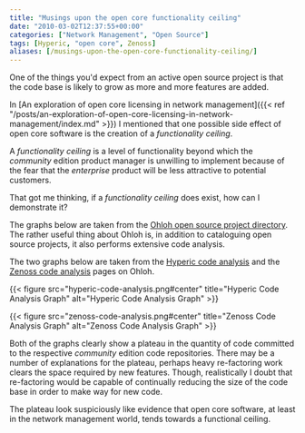 ```yaml
---
title: "Musings upon the open core functionality ceiling"
date: "2010-03-02T12:37:55+00:00"
categories: ["Network Management", "Open Source"]
tags: [Hyperic, "open core", Zenoss]
aliases: [/musings-upon-the-open-core-functionality-ceiling/]
---
```


One of the things you'd expect from an active open source project is that the code base is likely to grow as more and more features are added.

In [An exploration of open core licensing in network management]({{< ref "/posts/an-exploration-of-open-core-licensing-in-network-management/index.md" >}}) I mentioned that one possible side effect of open core software is the creation of a *functionality ceiling*.

A *functionality ceiling* is a level of functionality beyond which the *community* edition product manager is unwilling to implement because of the fear that the *enterprise* product will be less attractive to potential customers.

That got me thinking, if a *functionality ceiling* does exist, how can I demonstrate it?

The graphs below are taken from the [Ohloh open source project directory](http://www.ohloh.net/). The rather useful thing about Ohloh is, in addition to cataloguing open source projects, it also performs extensive code analysis.

The two graphs below are taken from the [Hyperic code analysis](http://www.ohloh.net/p/hyperic/analyses/latest) and the [Zenoss code analysis](http://www.ohloh.net/p/zenoss/analyses/latest) pages on Ohloh.

{{< figure src="hyperic-code-analysis.png#center" title="Hyperic Code Analysis Graph" alt="Hyperic Code Analysis Graph" >}}

{{< figure src="zenoss-code-analysis.png#center" title="Zenoss Code Analysis Graph" alt="Zenoss Code Analysis Graph" >}}

Both of the graphs clearly show a plateau in the quantity of code committed to the respective *community* edition code repositories. There may be a number of explanations for the plateau, perhaps heavy re-factoring work clears the space required by new features. Though, realistically I doubt that re-factoring would be capable of continually reducing the size of the code base in order to make way for new code.

The plateau look suspiciously like evidence that open core software, at least in the network management world, tends towards a functional ceiling.
